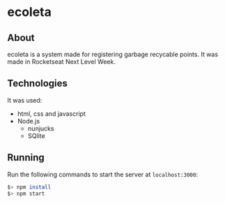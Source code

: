 # ecoleta

## About

ecoleta is a system made for registering garbage recycable points. It was made in Rocketseat Next Level Week.

## Technologies

It was used:

* html, css and javascript
* Node.js
  * nunjucks
  * SQlite

## Running

Run the following commands to start the server at `localhost:3000`:

```bash
$> npm install
$> npm start
```
